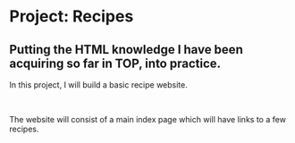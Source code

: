 <h1>Project: Recipes</h1> 
<h2> Putting the HTML knowledge I have been acquiring so far in TOP, into practice.</h2>
<p> In this project, I will build a basic recipe website.</p>
<br>
<p>The website will consist of a main index page which will have links to a few recipes.</p>